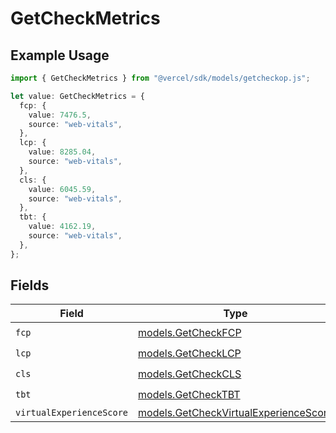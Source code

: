 # GetCheckMetrics

## Example Usage

```typescript
import { GetCheckMetrics } from "@vercel/sdk/models/getcheckop.js";

let value: GetCheckMetrics = {
  fcp: {
    value: 7476.5,
    source: "web-vitals",
  },
  lcp: {
    value: 8285.04,
    source: "web-vitals",
  },
  cls: {
    value: 6045.59,
    source: "web-vitals",
  },
  tbt: {
    value: 4162.19,
    source: "web-vitals",
  },
};
```

## Fields

| Field                                                                                | Type                                                                                 | Required                                                                             | Description                                                                          |
| ------------------------------------------------------------------------------------ | ------------------------------------------------------------------------------------ | ------------------------------------------------------------------------------------ | ------------------------------------------------------------------------------------ |
| `fcp`                                                                                | [models.GetCheckFCP](../models/getcheckfcp.md)                                       | :heavy_check_mark:                                                                   | N/A                                                                                  |
| `lcp`                                                                                | [models.GetCheckLCP](../models/getchecklcp.md)                                       | :heavy_check_mark:                                                                   | N/A                                                                                  |
| `cls`                                                                                | [models.GetCheckCLS](../models/getcheckcls.md)                                       | :heavy_check_mark:                                                                   | N/A                                                                                  |
| `tbt`                                                                                | [models.GetCheckTBT](../models/getchecktbt.md)                                       | :heavy_check_mark:                                                                   | N/A                                                                                  |
| `virtualExperienceScore`                                                             | [models.GetCheckVirtualExperienceScore](../models/getcheckvirtualexperiencescore.md) | :heavy_minus_sign:                                                                   | N/A                                                                                  |